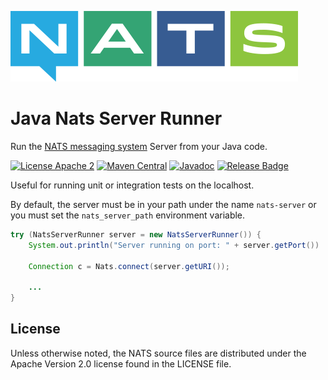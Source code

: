 ![NATS](src/main/javadoc/images/large-logo.png)

# Java Nats Server Runner

Run the [NATS messaging system](https://nats.io) Server from your Java code. 

[![License Apache 2](https://img.shields.io/badge/License-Apache2-blue.svg)](https://www.apache.org/licenses/LICENSE-2.0)
[![Maven Central](https://maven-badges.herokuapp.com/maven-central/io.nats/jnats-server-runner/badge.svg)](https://maven-badges.herokuapp.com/maven-central/io.nats/jnats-server-runner)
[![Javadoc](http://javadoc.io/badge/io.nats/jnats-server-runner.svg?branch=main)](http://javadoc.io/doc/io.nats/jnats-server-runner?branch=main)
[![Release Badge](https://github.com/nats-io/java-nats-server-runner/actions/workflows/build.yml/badge.svg?event=push)](https://github.com/nats-io/java-nats-server-runner/actions/workflows/build.yml)

Useful for running unit or integration tests on the localhost.

By default, the server must be in your path under the name `nats-server`
or you must set the `nats_server_path` environment variable.

```java
try (NatsServerRunner server = new NatsServerRunner()) {
    System.out.println("Server running on port: " + server.getPort())

    Connection c = Nats.connect(server.getURI());
    
    ...
}
```

## License

Unless otherwise noted, the NATS source files are distributed
under the Apache Version 2.0 license found in the LICENSE file.
